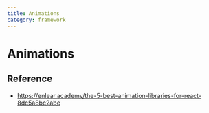 ```yaml
---
title: Animations
category: framework
---
```


# Animations

## Reference

- https://enlear.academy/the-5-best-animation-libraries-for-react-8dc5a8bc2abe
